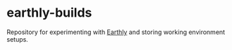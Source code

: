 # earthly-builds
Repository for experimenting with [Earthly](https://earthly.dev/) and storing working environment setups.
